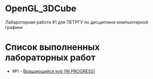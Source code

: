 # OpenGL_3DCube
Лабароторная работа #1 для ПЕТРГУ по дисциплине компьютерной графики

# Список выполненных лабораторных работ
- №1 - [Вращающийся куб [IN PROGRESS]](https://github.com/egorAg/OpenGL_3DCube) 
